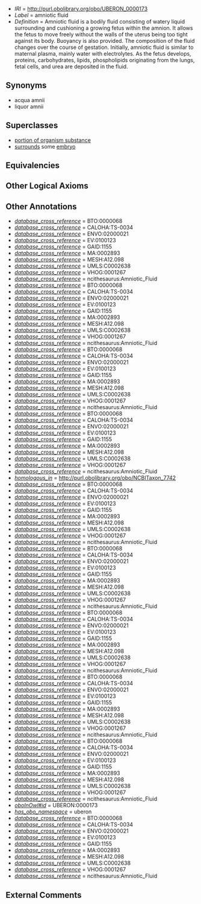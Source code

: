  * *IRI* = http://purl.obolibrary.org/obo/UBERON_0000173
 * *Label* = amniotic fluid
 * *Definition* = Amniotic fluid is a bodily fluid consisting of watery liquid surrounding and cushioning a growing fetus within the amnion. It allows the fetus to move freely without the walls of the uterus being too tight against its body. Buoyancy is also provided.  The composition of the fluid changes over the course of gestation. Initially, amniotic fluid is similar to maternal plasma, mainly water with electrolytes. As the fetus develops, proteins, carbohydrates, lipids, phospholipids originating from the lungs, fetal cells, and urea are deposited in the fluid.

## Synonyms

 * acqua amnii
 * liquor amnii

## Superclasses

 * [portion of organism substance](../../UBERON/63/UBERON_0000463.md)
 * [surrounds](../../RO/21/RO_0002221.md) some [embryo](../../UBERON/22/UBERON_0000922.md)

## Equivalencies


## Other Logical Axioms


## Other Annotations

 * *[database_cross_reference](../../ef/oboInOwl#hasDbXref.md)* = BTO:0000068
 * *[database_cross_reference](../../ef/oboInOwl#hasDbXref.md)* = CALOHA:TS-0034
 * *[database_cross_reference](../../ef/oboInOwl#hasDbXref.md)* = ENVO:02000021
 * *[database_cross_reference](../../ef/oboInOwl#hasDbXref.md)* = EV:0100123
 * *[database_cross_reference](../../ef/oboInOwl#hasDbXref.md)* = GAID:1155
 * *[database_cross_reference](../../ef/oboInOwl#hasDbXref.md)* = MA:0002893
 * *[database_cross_reference](../../ef/oboInOwl#hasDbXref.md)* = MESH:A12.098
 * *[database_cross_reference](../../ef/oboInOwl#hasDbXref.md)* = UMLS:C0002638
 * *[database_cross_reference](../../ef/oboInOwl#hasDbXref.md)* = VHOG:0001267
 * *[database_cross_reference](../../ef/oboInOwl#hasDbXref.md)* = ncithesaurus:Amniotic_Fluid
 * *[database_cross_reference](../../ef/oboInOwl#hasDbXref.md)* = BTO:0000068
 * *[database_cross_reference](../../ef/oboInOwl#hasDbXref.md)* = CALOHA:TS-0034
 * *[database_cross_reference](../../ef/oboInOwl#hasDbXref.md)* = ENVO:02000021
 * *[database_cross_reference](../../ef/oboInOwl#hasDbXref.md)* = EV:0100123
 * *[database_cross_reference](../../ef/oboInOwl#hasDbXref.md)* = GAID:1155
 * *[database_cross_reference](../../ef/oboInOwl#hasDbXref.md)* = MA:0002893
 * *[database_cross_reference](../../ef/oboInOwl#hasDbXref.md)* = MESH:A12.098
 * *[database_cross_reference](../../ef/oboInOwl#hasDbXref.md)* = UMLS:C0002638
 * *[database_cross_reference](../../ef/oboInOwl#hasDbXref.md)* = VHOG:0001267
 * *[database_cross_reference](../../ef/oboInOwl#hasDbXref.md)* = ncithesaurus:Amniotic_Fluid
 * *[database_cross_reference](../../ef/oboInOwl#hasDbXref.md)* = BTO:0000068
 * *[database_cross_reference](../../ef/oboInOwl#hasDbXref.md)* = CALOHA:TS-0034
 * *[database_cross_reference](../../ef/oboInOwl#hasDbXref.md)* = ENVO:02000021
 * *[database_cross_reference](../../ef/oboInOwl#hasDbXref.md)* = EV:0100123
 * *[database_cross_reference](../../ef/oboInOwl#hasDbXref.md)* = GAID:1155
 * *[database_cross_reference](../../ef/oboInOwl#hasDbXref.md)* = MA:0002893
 * *[database_cross_reference](../../ef/oboInOwl#hasDbXref.md)* = MESH:A12.098
 * *[database_cross_reference](../../ef/oboInOwl#hasDbXref.md)* = UMLS:C0002638
 * *[database_cross_reference](../../ef/oboInOwl#hasDbXref.md)* = VHOG:0001267
 * *[database_cross_reference](../../ef/oboInOwl#hasDbXref.md)* = ncithesaurus:Amniotic_Fluid
 * *[database_cross_reference](../../ef/oboInOwl#hasDbXref.md)* = BTO:0000068
 * *[database_cross_reference](../../ef/oboInOwl#hasDbXref.md)* = CALOHA:TS-0034
 * *[database_cross_reference](../../ef/oboInOwl#hasDbXref.md)* = ENVO:02000021
 * *[database_cross_reference](../../ef/oboInOwl#hasDbXref.md)* = EV:0100123
 * *[database_cross_reference](../../ef/oboInOwl#hasDbXref.md)* = GAID:1155
 * *[database_cross_reference](../../ef/oboInOwl#hasDbXref.md)* = MA:0002893
 * *[database_cross_reference](../../ef/oboInOwl#hasDbXref.md)* = MESH:A12.098
 * *[database_cross_reference](../../ef/oboInOwl#hasDbXref.md)* = UMLS:C0002638
 * *[database_cross_reference](../../ef/oboInOwl#hasDbXref.md)* = VHOG:0001267
 * *[database_cross_reference](../../ef/oboInOwl#hasDbXref.md)* = ncithesaurus:Amniotic_Fluid
 * *[homologous_in](../../core#homologous/in/core#homologous_in.md)* = http://purl.obolibrary.org/obo/NCBITaxon_7742
 * *[database_cross_reference](../../ef/oboInOwl#hasDbXref.md)* = BTO:0000068
 * *[database_cross_reference](../../ef/oboInOwl#hasDbXref.md)* = CALOHA:TS-0034
 * *[database_cross_reference](../../ef/oboInOwl#hasDbXref.md)* = ENVO:02000021
 * *[database_cross_reference](../../ef/oboInOwl#hasDbXref.md)* = EV:0100123
 * *[database_cross_reference](../../ef/oboInOwl#hasDbXref.md)* = GAID:1155
 * *[database_cross_reference](../../ef/oboInOwl#hasDbXref.md)* = MA:0002893
 * *[database_cross_reference](../../ef/oboInOwl#hasDbXref.md)* = MESH:A12.098
 * *[database_cross_reference](../../ef/oboInOwl#hasDbXref.md)* = UMLS:C0002638
 * *[database_cross_reference](../../ef/oboInOwl#hasDbXref.md)* = VHOG:0001267
 * *[database_cross_reference](../../ef/oboInOwl#hasDbXref.md)* = ncithesaurus:Amniotic_Fluid
 * *[database_cross_reference](../../ef/oboInOwl#hasDbXref.md)* = BTO:0000068
 * *[database_cross_reference](../../ef/oboInOwl#hasDbXref.md)* = CALOHA:TS-0034
 * *[database_cross_reference](../../ef/oboInOwl#hasDbXref.md)* = ENVO:02000021
 * *[database_cross_reference](../../ef/oboInOwl#hasDbXref.md)* = EV:0100123
 * *[database_cross_reference](../../ef/oboInOwl#hasDbXref.md)* = GAID:1155
 * *[database_cross_reference](../../ef/oboInOwl#hasDbXref.md)* = MA:0002893
 * *[database_cross_reference](../../ef/oboInOwl#hasDbXref.md)* = MESH:A12.098
 * *[database_cross_reference](../../ef/oboInOwl#hasDbXref.md)* = UMLS:C0002638
 * *[database_cross_reference](../../ef/oboInOwl#hasDbXref.md)* = VHOG:0001267
 * *[database_cross_reference](../../ef/oboInOwl#hasDbXref.md)* = ncithesaurus:Amniotic_Fluid
 * *[database_cross_reference](../../ef/oboInOwl#hasDbXref.md)* = BTO:0000068
 * *[database_cross_reference](../../ef/oboInOwl#hasDbXref.md)* = CALOHA:TS-0034
 * *[database_cross_reference](../../ef/oboInOwl#hasDbXref.md)* = ENVO:02000021
 * *[database_cross_reference](../../ef/oboInOwl#hasDbXref.md)* = EV:0100123
 * *[database_cross_reference](../../ef/oboInOwl#hasDbXref.md)* = GAID:1155
 * *[database_cross_reference](../../ef/oboInOwl#hasDbXref.md)* = MA:0002893
 * *[database_cross_reference](../../ef/oboInOwl#hasDbXref.md)* = MESH:A12.098
 * *[database_cross_reference](../../ef/oboInOwl#hasDbXref.md)* = UMLS:C0002638
 * *[database_cross_reference](../../ef/oboInOwl#hasDbXref.md)* = VHOG:0001267
 * *[database_cross_reference](../../ef/oboInOwl#hasDbXref.md)* = ncithesaurus:Amniotic_Fluid
 * *[database_cross_reference](../../ef/oboInOwl#hasDbXref.md)* = BTO:0000068
 * *[database_cross_reference](../../ef/oboInOwl#hasDbXref.md)* = CALOHA:TS-0034
 * *[database_cross_reference](../../ef/oboInOwl#hasDbXref.md)* = ENVO:02000021
 * *[database_cross_reference](../../ef/oboInOwl#hasDbXref.md)* = EV:0100123
 * *[database_cross_reference](../../ef/oboInOwl#hasDbXref.md)* = GAID:1155
 * *[database_cross_reference](../../ef/oboInOwl#hasDbXref.md)* = MA:0002893
 * *[database_cross_reference](../../ef/oboInOwl#hasDbXref.md)* = MESH:A12.098
 * *[database_cross_reference](../../ef/oboInOwl#hasDbXref.md)* = UMLS:C0002638
 * *[database_cross_reference](../../ef/oboInOwl#hasDbXref.md)* = VHOG:0001267
 * *[database_cross_reference](../../ef/oboInOwl#hasDbXref.md)* = ncithesaurus:Amniotic_Fluid
 * *[database_cross_reference](../../ef/oboInOwl#hasDbXref.md)* = BTO:0000068
 * *[database_cross_reference](../../ef/oboInOwl#hasDbXref.md)* = CALOHA:TS-0034
 * *[database_cross_reference](../../ef/oboInOwl#hasDbXref.md)* = ENVO:02000021
 * *[database_cross_reference](../../ef/oboInOwl#hasDbXref.md)* = EV:0100123
 * *[database_cross_reference](../../ef/oboInOwl#hasDbXref.md)* = GAID:1155
 * *[database_cross_reference](../../ef/oboInOwl#hasDbXref.md)* = MA:0002893
 * *[database_cross_reference](../../ef/oboInOwl#hasDbXref.md)* = MESH:A12.098
 * *[database_cross_reference](../../ef/oboInOwl#hasDbXref.md)* = UMLS:C0002638
 * *[database_cross_reference](../../ef/oboInOwl#hasDbXref.md)* = VHOG:0001267
 * *[database_cross_reference](../../ef/oboInOwl#hasDbXref.md)* = ncithesaurus:Amniotic_Fluid
 * *[oboInOwl#id](../../id/oboInOwl#id.md)* = UBERON:0000173
 * *[has_obo_namespace](../../ce/oboInOwl#hasOBONamespace.md)* = uberon
 * *[database_cross_reference](../../ef/oboInOwl#hasDbXref.md)* = BTO:0000068
 * *[database_cross_reference](../../ef/oboInOwl#hasDbXref.md)* = CALOHA:TS-0034
 * *[database_cross_reference](../../ef/oboInOwl#hasDbXref.md)* = ENVO:02000021
 * *[database_cross_reference](../../ef/oboInOwl#hasDbXref.md)* = EV:0100123
 * *[database_cross_reference](../../ef/oboInOwl#hasDbXref.md)* = GAID:1155
 * *[database_cross_reference](../../ef/oboInOwl#hasDbXref.md)* = MA:0002893
 * *[database_cross_reference](../../ef/oboInOwl#hasDbXref.md)* = MESH:A12.098
 * *[database_cross_reference](../../ef/oboInOwl#hasDbXref.md)* = UMLS:C0002638
 * *[database_cross_reference](../../ef/oboInOwl#hasDbXref.md)* = VHOG:0001267
 * *[database_cross_reference](../../ef/oboInOwl#hasDbXref.md)* = ncithesaurus:Amniotic_Fluid

## External Comments

